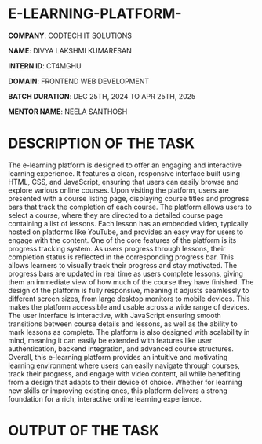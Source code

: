# E-LEARNING-PLATFORM-

**COMPANY**: CODTECH IT SOLUTIONS

**NAME**: DIVYA LAKSHMI KUMARESAN

**INTERN ID**: CT4MGHU

**DOMAIN**: FRONTEND WEB DEVELOPMENT

**BATCH DURATION**: DEC 25TH, 2024 TO APR 25TH, 2025

**MENTOR NAME**: NEELA SANTHOSH

# DESCRIPTION OF THE TASK

The e-learning platform is designed to offer an engaging and interactive learning experience. It features a clean, responsive interface built using HTML, CSS, and JavaScript, ensuring that users can easily browse and explore various online courses. Upon visiting the platform, users are presented with a course listing page, displaying course titles and progress bars that track the completion of each course. The platform allows users to select a course, where they are directed to a detailed course page containing a list of lessons. Each lesson has an embedded video, typically hosted on platforms like YouTube, and provides an easy way for users to engage with the content. One of the core features of the platform is its progress tracking system. As users progress through lessons, their completion status is reflected in the corresponding progress bar. This allows learners to visually track their progress and stay motivated. The progress bars are updated in real time as users complete lessons, giving them an immediate view of how much of the course they have finished. The design of the platform is fully responsive, meaning it adjusts seamlessly to different screen sizes, from large desktop monitors to mobile devices. This makes the platform accessible and usable across a wide range of devices. The user interface is interactive, with JavaScript ensuring smooth transitions between course details and lessons, as well as the ability to mark lessons as complete. The platform is also designed with scalability in mind, meaning it can easily be extended with features like user authentication, backend integration, and advanced course structures. Overall, this e-learning platform provides an intuitive and motivating learning environment where users can easily navigate through courses, track their progress, and engage with video content, all while benefiting from a design that adapts to their device of choice. Whether for learning new skills or improving existing ones, this platform delivers a strong foundation for a rich, interactive online learning experience.


# OUTPUT OF THE TASK

